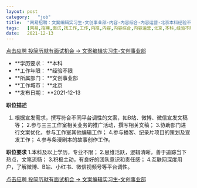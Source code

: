 ```yaml
---
layout:	post
category:	"job"
title:	"网易招聘：文案编辑实习生-文创事业部-内容-内容综合-内容运营-北京本科经验不限"
tags:	[网易,招聘,面试,找工作,工作,内推,内容,内容综合,内容运营,北京,本科,经验不限]
date:	2021-12-13
---
```


[点击应聘 投简历就有面试机会 -> 文案编辑实习生-文创事业部](http://mobile.bole.netease.com/bole/boleDetail?id=34791&employeeId=346f03c3cda5f04c&key=all)



- **学历要求： **本科
- **工作年限： **经验不限
- **所属部门： **文创事业部
- **工作城市： **北京
- **发布日期： **2021-12-13



**职位描述**
1. 根据宣发需求，撰写符合不同平台调性的文案，如B站、微博、微信宣发文稿等；
2.参与三三工作室相关业务的推广活动，撰写相关文稿；
3.协助部门进行文案优化，参与工作室其他编辑工作；
4.参与播客、纪录片项目的策划及宣发工作；
4.参与条漫剧本的故事创作工作。



**职位要求**
1.本科及以上学历，专业不限；
2.思维活跃，逻辑清晰，善于追踪当下热点，文笔流畅；
3.积极主动，有良好的团队意识和责任感；
4.互联网深度用户，了解微博、B站、小红书、微信视频号等平台调性。



[点击应聘 投简历就有面试机会 -> 文案编辑实习生-文创事业部](http://mobile.bole.netease.com/bole/boleDetail?id=34791&employeeId=346f03c3cda5f04c&key=all)